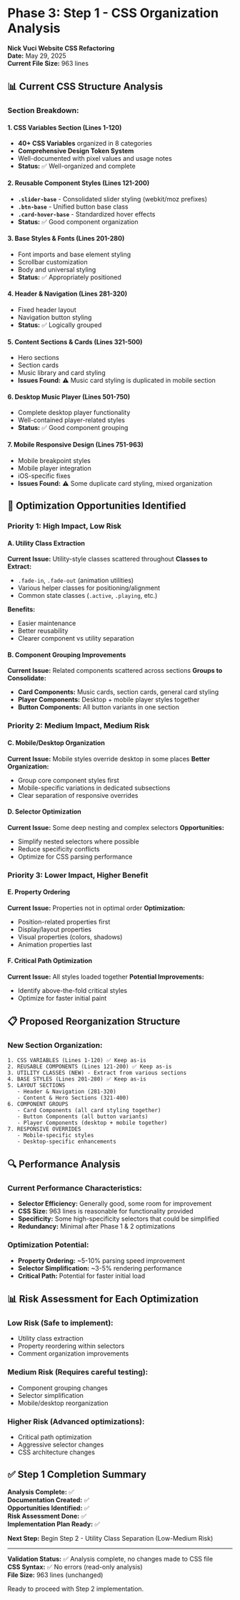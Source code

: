 # Phase 3: Step 1 - CSS Organization Analysis
**Nick Vuci Website CSS Refactoring**  
**Date:** May 29, 2025  
**Current File Size:** 963 lines

## 📊 **Current CSS Structure Analysis**

### **Section Breakdown:**

#### **1. CSS Variables Section (Lines 1-120)**
- **40+ CSS Variables** organized in 8 categories
- **Comprehensive Design Token System**
- Well-documented with pixel values and usage notes
- **Status:** ✅ Well-organized and complete

#### **2. Reusable Component Styles (Lines 121-200)**
- **`.slider-base`** - Consolidated slider styling (webkit/moz prefixes)
- **`.btn-base`** - Unified button base class
- **`.card-hover-base`** - Standardized hover effects
- **Status:** ✅ Good component organization

#### **3. Base Styles & Fonts (Lines 201-280)**
- Font imports and base element styling
- Scrollbar customization
- Body and universal styling
- **Status:** ✅ Appropriately positioned

#### **4. Header & Navigation (Lines 281-320)**
- Fixed header layout
- Navigation button styling
- **Status:** ✅ Logically grouped

#### **5. Content Sections & Cards (Lines 321-500)**
- Hero sections
- Section cards
- Music library and card styling
- **Issues Found:** ⚠️ Music card styling is duplicated in mobile section

#### **6. Desktop Music Player (Lines 501-750)**
- Complete desktop player functionality
- Well-contained player-related styles
- **Status:** ✅ Good component grouping

#### **7. Mobile Responsive Design (Lines 751-963)**
- Mobile breakpoint styles
- Mobile player integration
- iOS-specific fixes
- **Issues Found:** ⚠️ Some duplicate card styling, mixed organization

## 🎯 **Optimization Opportunities Identified**

### **Priority 1: High Impact, Low Risk**

#### **A. Utility Class Extraction**
**Current Issue:** Utility-style classes scattered throughout
**Classes to Extract:**
- `.fade-in`, `.fade-out` (animation utilities)
- Various helper classes for positioning/alignment
- Common state classes (`.active`, `.playing`, etc.)

**Benefits:**
- Easier maintenance
- Better reusability
- Clearer component vs utility separation

#### **B. Component Grouping Improvements**
**Current Issue:** Related components scattered across sections
**Groups to Consolidate:**
- **Card Components:** Music cards, section cards, general card styling
- **Player Components:** Desktop + mobile player styles together
- **Button Components:** All button variants in one section

### **Priority 2: Medium Impact, Medium Risk**

#### **C. Mobile/Desktop Organization**
**Current Issue:** Mobile styles override desktop in some places
**Better Organization:**
- Group core component styles first
- Mobile-specific variations in dedicated subsections
- Clear separation of responsive overrides

#### **D. Selector Optimization**
**Current Issue:** Some deep nesting and complex selectors
**Opportunities:**
- Simplify nested selectors where possible
- Reduce specificity conflicts
- Optimize for CSS parsing performance

### **Priority 3: Lower Impact, Higher Benefit**

#### **E. Property Ordering**
**Current Issue:** Properties not in optimal order
**Optimization:**
- Position-related properties first
- Display/layout properties
- Visual properties (colors, shadows)
- Animation properties last

#### **F. Critical Path Optimization**
**Current Issue:** All styles loaded together
**Potential Improvements:**
- Identify above-the-fold critical styles
- Optimize for faster initial paint

## 📋 **Proposed Reorganization Structure**

### **New Section Organization:**
```
1. CSS VARIABLES (Lines 1-120) ✅ Keep as-is
2. REUSABLE COMPONENTS (Lines 121-200) ✅ Keep as-is
3. UTILITY CLASSES (NEW) - Extract from various sections
4. BASE STYLES (Lines 201-280) ✅ Keep as-is
5. LAYOUT SECTIONS 
   - Header & Navigation (281-320)
   - Content & Hero Sections (321-400)
6. COMPONENT GROUPS
   - Card Components (all card styling together)
   - Button Components (all button variants)
   - Player Components (desktop + mobile together)
7. RESPONSIVE OVERRIDES
   - Mobile-specific styles
   - Desktop-specific enhancements
```

## 🔍 **Performance Analysis**

### **Current Performance Characteristics:**
- **Selector Efficiency:** Generally good, some room for improvement
- **CSS Size:** 963 lines is reasonable for functionality provided
- **Specificity:** Some high-specificity selectors that could be simplified
- **Redundancy:** Minimal after Phase 1 & 2 optimizations

### **Optimization Potential:**
- **Property Ordering:** ~5-10% parsing speed improvement
- **Selector Simplification:** ~3-5% rendering performance
- **Critical Path:** Potential for faster initial load

## 📊 **Risk Assessment for Each Optimization**

### **Low Risk (Safe to implement):**
- Utility class extraction
- Property reordering within selectors
- Comment organization improvements

### **Medium Risk (Requires careful testing):**
- Component grouping changes
- Selector simplification
- Mobile/desktop reorganization

### **Higher Risk (Advanced optimizations):**
- Critical path optimization
- Aggressive selector changes
- CSS architecture changes

## ✅ **Step 1 Completion Summary**

**Analysis Complete:** ✅  
**Documentation Created:** ✅  
**Opportunities Identified:** ✅  
**Risk Assessment Done:** ✅  
**Implementation Plan Ready:** ✅  

**Next Step:** Begin Step 2 - Utility Class Separation (Low-Medium Risk)

---

**Validation Status:** ✅ Analysis complete, no changes made to CSS file  
**CSS Syntax:** ✅ No errors (read-only analysis)  
**File Size:** 963 lines (unchanged)

Ready to proceed with Step 2 implementation.
